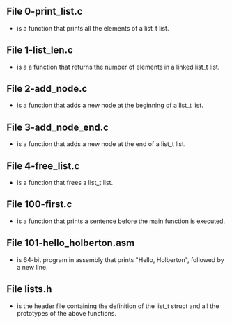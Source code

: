 ## File 0-print_list.c 
- is a function that prints all the elements of a list_t list.

## File 1-list_len.c 
- is a a function that returns the number of elements in a linked list_t list.

## File 2-add_node.c 
- is a function that adds a new node at the beginning of a list_t list.

## File 3-add_node_end.c 
- is a function that adds a new node at the end of a list_t list.

## File 4-free_list.c 
- is a function that frees a list_t list.

## File 100-first.c 
- is a function that prints a sentence before the main function is executed.

## File 101-hello_holberton.asm 
- is 64-bit program in assembly that prints "Hello, Holberton", followed by a new line.

## File lists.h 
- is the header file containing the definition of the list_t struct and all the prototypes of the above functions.
